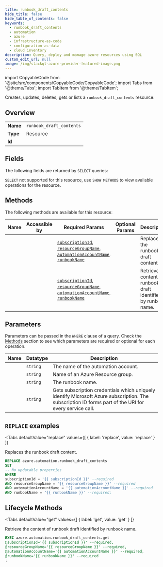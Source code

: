 ```yaml
--- 
title: runbook_draft_contents
hide_title: false
hide_table_of_contents: false
keywords:
  - runbook_draft_contents
  - automation
  - azure
  - infrastructure-as-code
  - configuration-as-data
  - cloud inventory
description: Query, deploy and manage azure resources using SQL
custom_edit_url: null
image: /img/stackql-azure-provider-featured-image.png
---
```


import CopyableCode from '@site/src/components/CopyableCode/CopyableCode';
import Tabs from '@theme/Tabs';
import TabItem from '@theme/TabItem';

Creates, updates, deletes, gets or lists a <code>runbook_draft_contents</code> resource.

## Overview
<table><tbody>
<tr><td><b>Name</b></td><td><code>runbook_draft_contents</code></td></tr>
<tr><td><b>Type</b></td><td>Resource</td></tr>
<tr><td><b>Id</b></td><td><CopyableCode code="azure.automation.runbook_draft_contents" /></td></tr>
</tbody></table>

## Fields

The following fields are returned by `SELECT` queries:

`SELECT` not supported for this resource, use `SHOW METHODS` to view available operations for the resource.


## Methods

The following methods are available for this resource:

<table>
<thead>
    <tr>
    <th>Name</th>
    <th>Accessible by</th>
    <th>Required Params</th>
    <th>Optional Params</th>
    <th>Description</th>
    </tr>
</thead>
<tbody>
<tr>
    <td><a href="#replace"><CopyableCode code="replace" /></a></td>
    <td><CopyableCode code="replace" /></td>
    <td><a href="#parameter-subscriptionId"><code>subscriptionId</code></a>, <a href="#parameter-resourceGroupName"><code>resourceGroupName</code></a>, <a href="#parameter-automationAccountName"><code>automationAccountName</code></a>, <a href="#parameter-runbookName"><code>runbookName</code></a></td>
    <td></td>
    <td>Replaces the runbook draft content.</td>
</tr>
<tr>
    <td><a href="#get"><CopyableCode code="get" /></a></td>
    <td><CopyableCode code="exec" /></td>
    <td><a href="#parameter-subscriptionId"><code>subscriptionId</code></a>, <a href="#parameter-resourceGroupName"><code>resourceGroupName</code></a>, <a href="#parameter-automationAccountName"><code>automationAccountName</code></a>, <a href="#parameter-runbookName"><code>runbookName</code></a></td>
    <td></td>
    <td>Retrieve the content of runbook draft identified by runbook name.</td>
</tr>
</tbody>
</table>

## Parameters

Parameters can be passed in the `WHERE` clause of a query. Check the [Methods](#methods) section to see which parameters are required or optional for each operation.

<table>
<thead>
    <tr>
    <th>Name</th>
    <th>Datatype</th>
    <th>Description</th>
    </tr>
</thead>
<tbody>
<tr id="parameter-automationAccountName">
    <td><CopyableCode code="automationAccountName" /></td>
    <td><code>string</code></td>
    <td>The name of the automation account.</td>
</tr>
<tr id="parameter-resourceGroupName">
    <td><CopyableCode code="resourceGroupName" /></td>
    <td><code>string</code></td>
    <td>Name of an Azure Resource group.</td>
</tr>
<tr id="parameter-runbookName">
    <td><CopyableCode code="runbookName" /></td>
    <td><code>string</code></td>
    <td>The runbook name.</td>
</tr>
<tr id="parameter-subscriptionId">
    <td><CopyableCode code="subscriptionId" /></td>
    <td><code>string</code></td>
    <td>Gets subscription credentials which uniquely identify Microsoft Azure subscription. The subscription ID forms part of the URI for every service call.</td>
</tr>
</tbody>
</table>

## `REPLACE` examples

<Tabs
    defaultValue="replace"
    values={[
        { label: 'replace', value: 'replace' }
    ]}
>
<TabItem value="replace">

Replaces the runbook draft content.

```sql
REPLACE azure.automation.runbook_draft_contents
SET 
-- No updatable properties
WHERE 
subscriptionId = '{{ subscriptionId }}' --required
AND resourceGroupName = '{{ resourceGroupName }}' --required
AND automationAccountName = '{{ automationAccountName }}' --required
AND runbookName = '{{ runbookName }}' --required;
```
</TabItem>
</Tabs>


## Lifecycle Methods

<Tabs
    defaultValue="get"
    values={[
        { label: 'get', value: 'get' }
    ]}
>
<TabItem value="get">

Retrieve the content of runbook draft identified by runbook name.

```sql
EXEC azure.automation.runbook_draft_contents.get 
@subscriptionId='{{ subscriptionId }}' --required, 
@resourceGroupName='{{ resourceGroupName }}' --required, 
@automationAccountName='{{ automationAccountName }}' --required, 
@runbookName='{{ runbookName }}' --required
;
```
</TabItem>
</Tabs>
